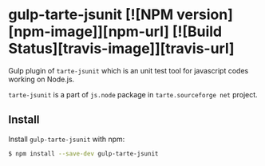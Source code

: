 # gulp-tarte-jsunit [![NPM version][npm-image]][npm-url] [![Build Status][travis-image]][travis-url]

Gulp plugin of `tarte-jsunit` which is an unit test tool for javascript codes working on Node.js.

`tarte-jsunit` is a part of `js.node` package in `tarte.sourceforge net` project.

## Install

Install `gulp-tarte-jsunit` with npm:

```bash
$ npm install --save-dev gulp-tarte-jsunit
```
